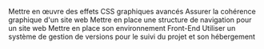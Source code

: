 Mettre en œuvre des effets CSS graphiques avancés
Assurer la cohérence graphique d'un site web
Mettre en place une structure de navigation pour un site web
Mettre en place son environnement Front-End
Utiliser un système de gestion de versions pour le suivi du projet et son hébergement

